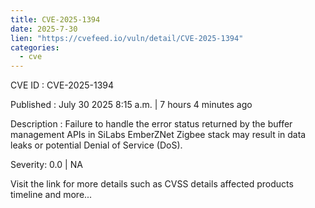 ```yaml
---
title: CVE-2025-1394
date: 2025-7-30
lien: "https://cvefeed.io/vuln/detail/CVE-2025-1394"
categories:
  - cve
---
```


CVE ID : CVE-2025-1394

Published :  July 30
2025
8:15 a.m. | 7 hours
4 minutes ago

Description : Failure to handle the error status returned by the buffer management APIs in SiLabs EmberZNet Zigbee stack may result in data leaks or potential Denial of Service (DoS).

Severity: 0.0 | NA

Visit the link for more details
such as CVSS details
affected products
timeline
and more...
